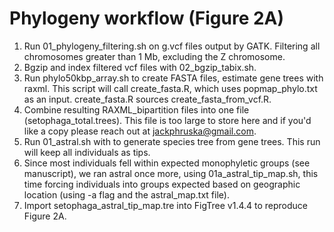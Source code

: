 # Phylogeny workflow (Figure 2A) 

1. Run 01_phylogeny_filtering.sh on g.vcf files output by GATK. Filtering all chromosomes greater than 1 Mb, excluding the Z chromosome. 
2. Bgzip and index filtered vcf files with 02_bgzip_tabix.sh. 
3. Run phylo50kbp_array.sh to create FASTA files, estimate gene trees with raxml. This script will call create_fasta.R, which uses popmap_phylo.txt as an input. create_fasta.R sources create_fasta_from_vcf.R.
4. Combine resulting RAXML_bipartition files into one file (setophaga_total.trees). This file is too large to store here and if you'd like a copy please reach out at jackphruska@gmail.com. 
5. Run 01_astral.sh with to generate species tree from gene trees. This run will keep all individuals as tips.
6. Since most individuals fell within expected monophyletic groups (see manuscript), we ran astral once more, using 01a_astral_tip_map.sh, this time forcing individuals into groups expected based on geographic location (using -a flag and the astral_map.txt file).
7. Import setophaga_astral_tip_map.tre into FigTree v1.4.4 to reproduce Figure 2A. 
